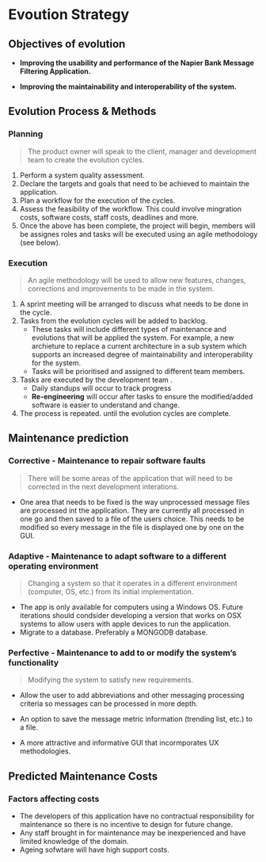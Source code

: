 # Evoution Strategy

## Objectives of evolution

- **Improving the usability and performance of the Napier Bank Message Filtering Application.**

- **Improving the maintainability and interoperability of the system.** 

## Evolution Process & Methods

### Planning
> The product owner will speak to the client, manager and development team to create the evolution cycles.

1. Perform a system quality assessment.
2. Declare the targets and goals that need to be achieved to maintain the application.
3. Plan a workflow for the execution of the cycles.
4. Assess the feasibility of the workflow. This could involve mingration costs, software costs, staff costs, deadlines and more.
5. Once the above has been complete, the project will begin, members will be assignes roles and tasks will be executed using an agile methodology (see below).

### Execution
> An agile methodology will be used to allow new features, changes, corrections and improvements to be made in the system.

1. A sprint meeting will be arranged to discuss what needs to be done in the cycle.
2. Tasks from the evolution cycles will be added to backlog. 
   - These tasks will include different types of maintenance and evolutions that will be applied the system. For example, a new archieture to replace a current architecture in a sub system which supports an increased degree of maintainability and interoperability for the system.
   - Tasks will be prioritised and assigned to different team members.
3. Tasks are executed by the development team .
   - Daily standups will occur to track progress
   - **Re-engineering** will occur after tasks to ensure the modified/added software is easier to understand and change.
4. The process is repeated. until the evolution cycles are complete.

## Maintenance prediction

### Corrective - Maintenance to repair software faults
> There will be some areas of the application that will need to be corrected in the next development interations.

- One area that needs to be fixed is the way unprocessed message files are processed int the application. They are currently all processed in one go and then saved to a file of the users choice. This needs to be modified so every message in the file is displayed one by one on the GUI.

### Adaptive - Maintenance to adapt software to a different operating environment
> Changing a system so that it operates in a different environment (computer, OS, etc.) from its initial implementation.

- The app is only available for computers using a Windows OS. Future iterations should condsider developing a version that works on OSX systems to allow users with apple devices to run the application.
- Migrate to a database. Preferably a MONGODB database.

### Perfective - Maintenance to add to or modify the system’s functionality
> Modifying the system to satisfy new requirements.

- Allow the user to add abbreviations and other messaging processing criteria so messages can be processed in more depth. 

- An option to save the message metric information (trending list, etc.) to a file.

- A more attractive and informative GUI that incormporates UX methodologies.

## Predicted Maintenance Costs

### Factors affecting costs
- The developers of this application have no contractual responsibility for maintenance so there is no incentive to design for future change.
- Any staff brought in for maintenance may be inexperienced and have limited knowledge of the domain.
- Ageing sofwtare will have high support costs.
